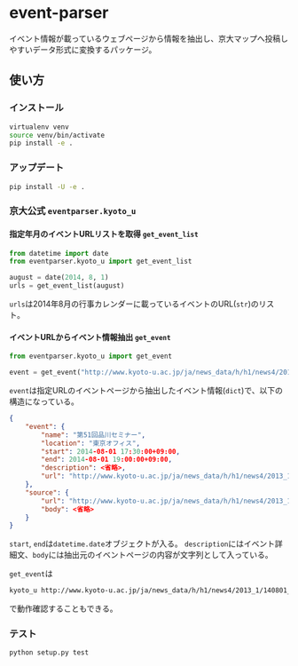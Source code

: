# event-parser
イベント情報が載っているウェブページから情報を抽出し、京大マップへ投稿しやすいデータ形式に変換するパッケージ。

## 使い方
### インストール
```bash
virtualenv venv
source venv/bin/activate
pip install -e .
```

### アップデート
```bash
pip install -U -e .
```

### 京大公式 `eventparser.kyoto_u`
#### 指定年月のイベントURLリストを取得 `get_event_list`
```python
from datetime import date
from eventparser.kyoto_u import get_event_list

august = date(2014, 8, 1)
urls = get_event_list(august)
```
`urls`は2014年8月の行事カレンダーに載っているイベントのURL(`str`)のリスト。

#### イベントURLからイベント情報抽出 `get_event`
```python
from eventparser.kyoto_u import get_event

event = get_event("http://www.kyoto-u.ac.jp/ja/news_data/h/h1/news4/2013_1/140801_1.htm")
```
`event`は指定URLのイベントページから抽出したイベント情報(`dict`)で、以下の構造になっている。
```json
{
    "event": {
        "name": "第51回品川セミナー",
        "location": "東京オフィス",
        "start": 2014-08-01 17:30:00+09:00,
        "end": 2014-08-01 19:00:00+09:00,
        "description": <省略>,
        "url": "http://www.kyoto-u.ac.jp/ja/news_data/h/h1/news4/2013_1/140801_1.htm"
    },
    "source": {
        "url": "http://www.kyoto-u.ac.jp/ja/news_data/h/h1/news4/2013_1/140801_1.htm",
        "body": <省略>
    }
}
```
`start`, `end`は`datetime.date`オブジェクトが入る。
`description`にはイベント詳細文、`body`には抽出元のイベントページの内容が文字列として入っている。

`get_event`は
```bash
kyoto_u http://www.kyoto-u.ac.jp/ja/news_data/h/h1/news4/2013_1/140801_1.htm
```
で動作確認することもできる。

### テスト
```bash
python setup.py test
```

